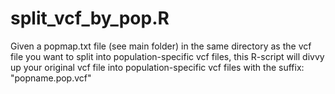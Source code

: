# split_vcf_by_pop.R
Given a popmap.txt file (see main folder) in the same directory as the vcf file you want to split into population-specific vcf files, this R-script will divvy up your original vcf file into population-specific vcf files with the suffix: "popname.pop.vcf"
